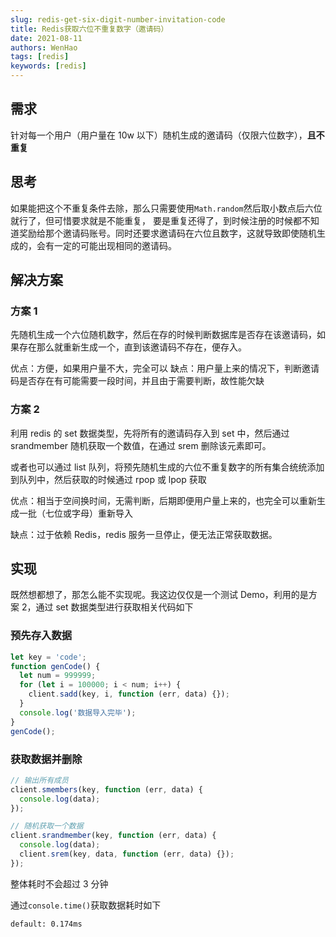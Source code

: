 ```yaml
---
slug: redis-get-six-digit-number-invitation-code
title: Redis获取六位不重复数字（邀请码）
date: 2021-08-11
authors: WenHao
tags: [redis]
keywords: [redis]
---
```


<!-- truncate -->

## 需求

针对每一个用户（用户量在 10w 以下）随机生成的邀请码（仅限六位数字），**且不重复**

## 思考

如果能把这个不重复条件去除，那么只需要使用`Math.random`然后取小数点后六位就行了，但可惜要求就是不能重复， 要是重复还得了，到时候注册的时候都不知道奖励给那个邀请码账号。同时还要求邀请码在六位且数字，这就导致即使随机生成的，会有一定的可能出现相同的邀请码。

## 解决方案

### 方案 1

先随机生成一个六位随机数字，然后在存的时候判断数据库是否存在该邀请码，如果存在那么就重新生成一个，直到该邀请码不存在，便存入。

优点：方便，如果用户量不大，完全可以
缺点：用户量上来的情况下，判断邀请码是否存在有可能需要一段时间，并且由于需要判断，故性能欠缺

### 方案 2

利用 redis 的 set 数据类型，先将所有的邀请码存入到 set 中，然后通过 srandmember 随机获取一个数值，在通过 srem 删除该元素即可。

或者也可以通过 list 队列，将预先随机生成的六位不重复数字的所有集合统统添加到队列中，然后获取的时候通过 rpop 或 lpop 获取

优点：相当于空间换时间，无需判断，后期即便用户量上来的，也完全可以重新生成一批（七位或字母）重新导入

缺点：过于依赖 Redis，redis 服务一旦停止，便无法正常获取数据。

## 实现

既然想都想了，那怎么能不实现呢。我这边仅仅是一个测试 Demo，利用的是方案 2，通过 set 数据类型进行获取相关代码如下

### 预先存入数据

```js
let key = 'code';
function genCode() {
  let num = 999999;
  for (let i = 100000; i < num; i++) {
    client.sadd(key, i, function (err, data) {});
  }
  console.log('数据导入完毕');
}
genCode();
```

### 获取数据并删除

```js
// 输出所有成员
client.smembers(key, function (err, data) {
  console.log(data);
});

// 随机获取一个数据
client.srandmember(key, function (err, data) {
  console.log(data);
  client.srem(key, data, function (err, data) {});
});
```

整体耗时不会超过 3 分钟

通过`console.time()`获取数据耗时如下

```
default: 0.174ms
```
